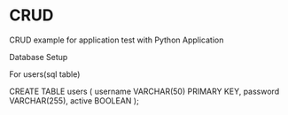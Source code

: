 # CRUD
CRUD example for application test with Python Application

Database Setup

For users(sql table)

CREATE TABLE users (
    username VARCHAR(50) PRIMARY KEY,
    password VARCHAR(255),
    active BOOLEAN
);
